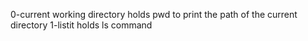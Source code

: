 0-current working directory holds pwd to print the path of the current directory
1-listit holds ls command

